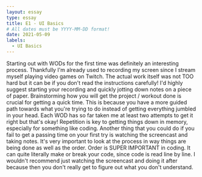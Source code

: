 ```yaml
---
layout: essay
type: essay
title: E1 - UI Basics
# All dates must be YYYY-MM-DD format!
date: 2021-05-09
labels:
  - UI Basics
---
```


Starting out with WODs for the first time was definitely an interesting process. Thankfully I'm already used to recording my screen since I stream myself playing video games on Twitch. The actual work itself was not TOO hard but it can be if you don't read the instructions carefully! I'd highly suggest starting your recording and quickly jotting down notes on a piece of paper. Brainstorming how you will get the project / workout done is crucial for getting a quick time. This is because you have a more guided path towards what you're trying to do instead of getting everything jumbled in your head. Each WOD has so far taken me at least two attempts to get it right but that's okay! Repetition is key to getting things down in memory, especially for something like coding. Another thing that you could do if you fail to get a passing time on your first try is watching the screencast and taking notes. It's very important to look at the process in way things are being done as well as the order. Order is SUPER IMPORTANT in coding. It can quite literally make or break your code, since code is read line by line. I wouldn't recommend just watching the screencast and doing it after because then you don't really get to figure out what you don't understand.